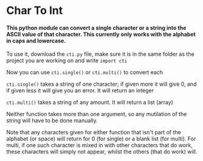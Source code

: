 # Char To Int

#### This python module can convert a single character or a string into the ASCII value of that character. This currently only works with the alphabet in caps and lowercase.

To use it, download the `cti.py` file, make sure it is in the same folder as the project you are working on and write `import cti`

Now you can use `cti.single()` or `cti.multi()` to convert each

`cti.single()` takes a string of one character; if given more it will give 0, and if given less it will give you an error. It will return an integer

`cti.multi()` takes a string of any amount. It will return a list (array)

Neither function takes more than one argument, so any mutilation of the string will have to be done manually.

Note that any characters given for either function that isn't part of the alphabet (or space) will return for 0 (for single) or a blank list (for multi).
For multi, if one such character is mixed in with other characters that do work, these characters will simply not appear, whilst the others (that do work) will.
